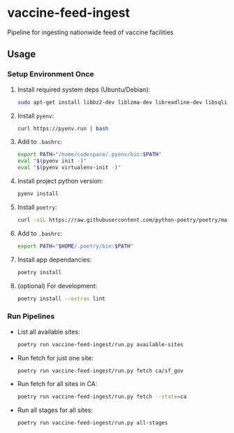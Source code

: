 # vaccine-feed-ingest

Pipeline for ingesting nationwide feed of vaccine facilities

## Usage

### Setup Environment Once

1. Install required system deps (Ubuntu/Debian):

    ```sh
    sudo apt-get install libbz2-dev liblzma-dev libreadline-dev libsqlite3-dev
    ```

1. Install `pyenv`:

    ```sh
    curl https://pyenv.run | bash
    ```

1. Add to `.bashrc`:

    ```sh
    export PATH="/home/codespace/.pyenv/bin:$PATH"
    eval "$(pyenv init -)"
    eval "$(pyenv virtualenv-init -)"
    ```

1. Install project python version:

    ```sh
    pyenv install
    ```

1. Install `poetry`:

    ```sh
    curl -sSL https://raw.githubusercontent.com/python-poetry/poetry/master/get-poetry.py | python -
    ```

1. Add to `.bashrc`:

    ```sh
    export PATH="$HOME/.poetry/bin:$PATH"
    ```

1. Install app dependancies:

    ```sh
    poetry install
    ```

1. (optional) For development:

    ```sh
    poetry install --extras lint
    ```


### Run Pipelines

- List all available sites:

    ```sh
    poetry run vaccine-feed-ingest/run.py available-sites
    ```

- Run fetch for just one site:

    ```sh
    poetry run vaccine-feed-ingest/run.py fetch ca/sf_gov
    ```

- Run fetch for all sites in CA:

    ```sh
    poetry run vaccine-feed-ingest/run.py fetch --state=ca
    ```

- Run all stages for all sites:

    ```sh
    poetry run vaccine-feed-ingest/run.py all-stages
    ```
